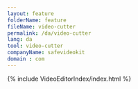 ```yaml
---
layout: feature
folderName: feature
fileName: video-cutter
permalink: /da/video-cutter
lang: da
tool: video-cutter
companyName: safevideokit
domain : com
---
```


{% include VideoEditorIndex/index.html %}

   